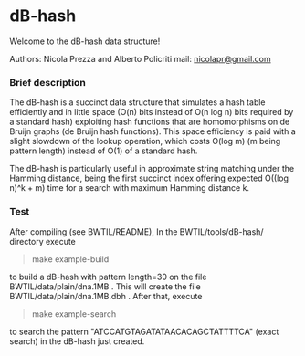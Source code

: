 dB-hash
===============
Welcome to the dB-hash data structure!

Authors: Nicola Prezza and Alberto Policriti
mail: nicolapr@gmail.com

### Brief description

The dB-hash is a succinct data structure that simulates a hash table efficiently and in little space (O(n) bits instead of O(n log n) bits required by a standard hash) exploiting hash functions that are homomorphisms on de Bruijn graphs (de Bruijn hash functions). This space efficiency is paid with a slight slowdown of the lookup operation, which costs O(log m) (m being pattern length) instead of O(1) of a standard hash.

The dB-hash is particularly useful in approximate string matching under the Hamming distance, being the first succinct index offering expected O((log n)^k + m) time for a search with maximum Hamming distance k.

### Test

After compiling (see BWTIL/README), In the BWTIL/tools/dB-hash/ directory execute

> make example-build

to build a dB-hash with pattern length=30 on the file BWTIL/data/plain/dna.1MB . This will create the file BWTIL/data/plain/dna.1MB.dbh . After that, execute

> make example-search

to search the pattern "ATCCATGTAGATATAACACAGCTATTTTCA" (exact search) in the dB-hash just created.

